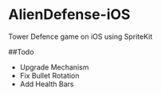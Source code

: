 AlienDefense-iOS
================

Tower Defence game on iOS using SpriteKit

##Todo
* Upgrade Mechanism
* Fix Bullet Rotation
* Add Health Bars
